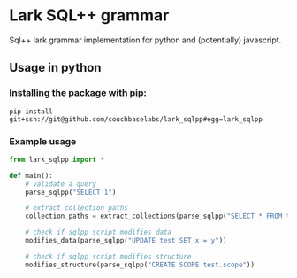 # Lark SQL++ grammar

Sql++ lark grammar implementation for python and (potentially) javascript.

## Usage in python

### Installing the package with pip:
```shell
pip install git+ssh://git@github.com/couchbaselabs/lark_sqlpp#egg=lark_sqlpp
```

### Example usage
```python
from lark_sqlpp import *

def main():
    # validate a query
    parse_sqlpp("SELECT 1")

    # extract collection paths
    collection_paths = extract_collections(parse_sqlpp("SELECT * FROM test"))

    # check if sqlpp script modifies data
    modifies_data(parse_sqlpp("UPDATE test SET x = y"))

    # check if sqlpp script modifies structure
    modifies_structure(parse_sqlpp("CREATE SCOPE test.scope"))
```
